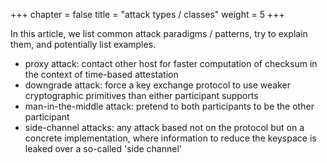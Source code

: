 +++
chapter = false
title = "attack types / classes"
weight = 5
+++

<!-- Introduction -->
In this article, we list common attack paradigms / patterns, try to explain them,
and potentially list examples.

- proxy attack: contact other host for faster computation of checksum in the context of time-based attestation
- downgrade attack: force a key exchange protocol to use weaker cryptographic 
primitives than either participant supports
- man-in-the-middle attack: pretend to both participants to be the other participant
- side-channel attacks: any attack based not on the protocol but on a 
concrete implementation, where information to reduce the keyspace is leaked
over a so-called 'side channel'
